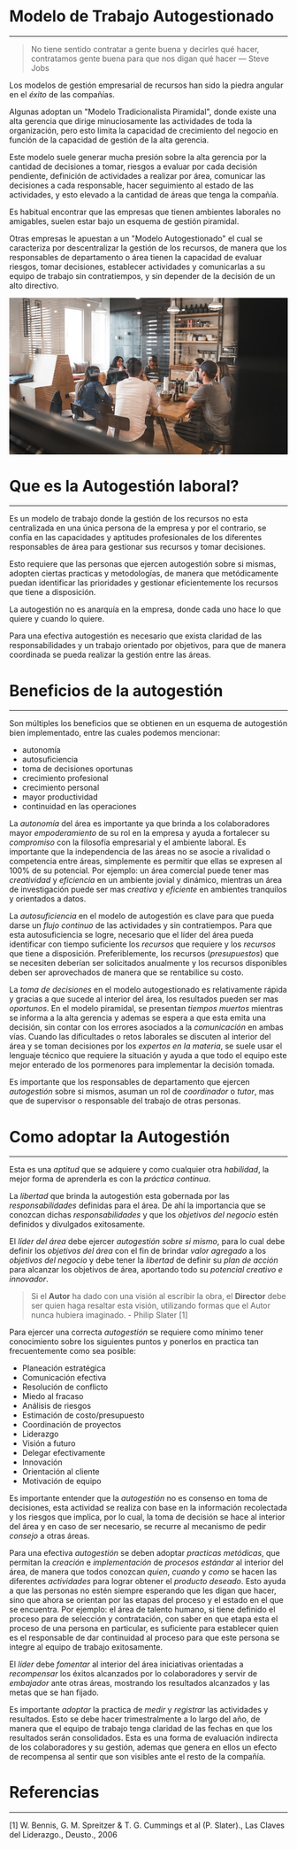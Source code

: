 # Modelo de Trabajo Autogestionado

---


 > No tiene sentido contratar a gente buena y decirles qué hacer, contratamos gente buena para que nos digan qué hacer  — Steve Jobs


Los modelos de gestión empresarial de recursos han sido la piedra angular en el *éxito* de las compañías. 


Algunas adoptan un "Modelo Tradicionalista Piramidal", donde existe una alta gerencia que dirige minuciosamente las actividades de toda la organización, pero esto limita la capacidad de crecimiento del negocio en función de la capacidad de gestión de la alta gerencia.

Este modelo suele generar mucha presión sobre la alta gerencia por la cantidad de decisiones a tomar, riesgos a evaluar por cada decisión pendiente, definición de actividades a realizar por área, comunicar las decisiones a cada responsable, hacer seguimiento al estado de las actividades, y esto elevado a la cantidad de áreas que tenga la compañía.

Es habitual encontrar que las empresas que tienen ambientes laborales no amigables, suelen estar bajo un esquema de gestión piramidal.


Otras empresas le apuestan a un "Modelo Autogestionado" el cual se caracteriza por descentralizar la gestión de los recursos, de manera que los responsables de departamento o área tienen la capacidad de evaluar riesgos, tomar decisiones, establecer actividades y comunicarlas a su equipo de trabajo sin contratiempos, y sin depender de la decisión de un alto directivo.

<div style="width:100%; display:flex; justify-content:center;">
<img src="https://raw.githubusercontent.com/appox-ai/appox-ai.github.io/master/assets/img/redd-f-5U_28ojjgms-unsplash.jpg" alt="Reunión equipo de trabajo - Foto de Redd F en Unsplash" style="width:100%; max-width:1024px;" />
</div>

# Que es la Autogestión laboral?

---

Es un modelo de trabajo donde la gestión de los recursos no esta centralizada en una única persona de la empresa y por el contrario, se confía en las capacidades y aptitudes profesionales de los diferentes responsables de área para gestionar sus recursos y tomar decisiones.

Esto requiere que las personas que ejercen autogestión sobre si mismas, adopten ciertas practicas y metodologías, de manera que metódicamente puedan identificar las prioridades y gestionar eficientemente los recursos que tiene a disposición.

La autogestión no es anarquía en la empresa, donde cada uno hace lo que quiere y cuando lo quiere. 

Para una efectiva autogestión es necesario que exista claridad de las responsabilidades y un trabajo orientado por objetivos, para que de manera coordinada se pueda realizar la gestión entre las áreas.


# Beneficios de la autogestión 

---

Son múltiples los beneficios que se obtienen en un esquema de autogestión bien implementado, entre las cuales podemos mencionar:

- autonomía
- autosuficiencia
- toma de decisiones oportunas
- crecimiento profesional 
- crecimiento personal
- mayor productividad
- continuidad en las operaciones

La *autonomía* del área es importante ya que brinda a los colaboradores mayor *empoderamiento* de su rol en la empresa y ayuda a fortalecer su *compromiso* con la filosofía empresarial y el ambiente laboral. Es importante que la independencia de las áreas no se asocie a rivalidad o competencia entre áreas, simplemente es permitir que ellas se expresen al 100% de su potencial. Por ejemplo: un área comercial puede tener mas *creatividad* y *eficiencia* en un ambiente jovial y dinámico, mientras un área de investigación puede ser mas *creativa* y *eficiente*  en ambientes tranquilos y orientados a datos.

La *autosuficiencia* en el modelo de autogestión es clave para que pueda darse un *flujo continuo* de las actividades y sin contratiempos. Para que esta autosuficiencia se logre, necesario que el líder del área pueda identificar con tiempo suficiente los *recursos* que requiere y los *recursos* que tiene a disposición. Preferiblemente, los recursos (*presupuestos*) que se necesiten deberían ser solicitados anualmente y los recursos disponibles deben ser aprovechados de manera que se rentabilice su costo.

La *toma de decisiones* en el modelo autogestionado es relativamente rápida y gracias a que sucede al interior del área, los resultados pueden ser mas *oportunos*. En el modelo piramidal, se presentan *tiempos muertos* mientras se informa a la alta gerencia y ademas se espera a que esta emita una decisión, sin contar con los errores asociados a la *comunicación* en ambas vías. Cuando las dificultades o retos laborales se discuten al interior del área y se toman decisiones por los *expertos en la materia*, se suele usar el lenguaje técnico que requiere la situación y ayuda a que todo el equipo este mejor enterado de los pormenores para implementar la decisión tomada. 

Es importante que los responsables de departamento que ejercen *autogestión* sobre si mismos, asuman un rol de *coordinador* o  *tutor*, mas que de supervisor o responsable del trabajo de otras personas.


# Como adoptar la Autogestión

---

Esta es una *aptitud* que se adquiere y como cualquier otra *habilidad*, la mejor forma de aprenderla es con la *práctica continua*.

La *libertad* que brinda la autogestión esta gobernada por las *responsabilidades* definidas para el área. De ahí la importancia que se conozcan dichas *responsabilidades* y que los *objetivos del negocio* estén definidos y divulgados exitosamente. 

El *líder del área* debe ejercer *autogestión sobre si mismo*, para lo cual debe definir los *objetivos del área* con el fin de brindar *valor agregado* a los *objetivos del negocio* y debe tener la *libertad* de definir su *plan de acción* para alcanzar los objetivos de área, aportando todo su *potencial creativo e innovador*.

> Si el **Autor** ha dado con una visión al escribir la obra, el **Director** debe ser quien haga resaltar esta visión, utilizando formas que el Autor nunca hubiera imaginado. - Philip Slater \[1\]

Para ejercer una correcta *autogestión* se requiere como mínimo tener conocimiento sobre los siguientes puntos y ponerlos en practica tan frecuentemente como sea posible:

- Planeación estratégica
- Comunicación efectiva
- Resolución de conflicto
- Miedo al fracaso
- Análisis de riesgos
- Estimación de costo/presupuesto
- Coordinación de proyectos
- Liderazgo
- Visión a futuro
- Delegar efectivamente
- Innovación
- Orientación al cliente
- Motivación de equipo

Es importante entender que la *autogestión* no es consenso en toma de decisiones, esta actividad se realiza con base en la información recolectada y los riesgos que implica, por lo cual, la toma de decisión se hace al interior del área y en caso de ser necesario, se recurre al mecanismo de pedir *consejo* a otras áreas.

Para una efectiva *autogestión* se deben adoptar *practicas metódicas*, que permitan la *creación* e *implementación* de *procesos estándar* al interior del área, de manera que todos conozcan *quien*, *cuando* y *como* se hacen las diferentes *actividades* para lograr obtener el *producto deseado*. Esto ayuda a que las personas no estén siempre esperando que les digan que hacer, sino que ahora se orientan por las etapas del proceso y el estado en el que se encuentra. Por ejemplo: el área de talento humano, si tiene definido el proceso para de selección y contratación, con saber en que etapa esta el proceso de una persona en particular, es suficiente para establecer quien es el responsable de dar continuidad al proceso para que este persona se integre al equipo de trabajo exitosamente.

El *líder* debe *fomentar* al interior del área iniciativas orientadas a *recompensar* los éxitos alcanzados por lo colaboradores y servir de *embajador* ante otras áreas, mostrando los resultados alcanzados y las metas que se han fijado. 

Es importante *adoptar* la practica de *medir* y *registrar* las actividades y resultados. Esto se debe hacer trimestralmente a lo largo del año, de manera que el equipo de trabajo tenga claridad de las fechas en que los resultados serán consolidados. Esta es una forma de evaluación indirecta de los colaboradores y su gestión, ademas que genera en ellos un efecto de recompensa al sentir que son visibles ante el resto de la compañía. 


# Referencias

---
\[1\] W. Bennis, G. M. Spreitzer & T. G. Cummings et al (P. Slater)., Las Claves del Liderazgo., Deusto., 2006

